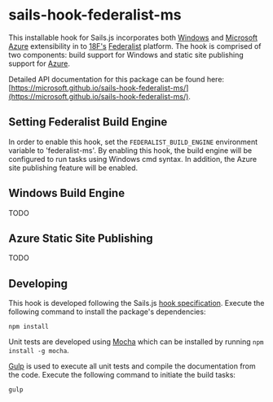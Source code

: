 # sails-hook-federalist-ms

This installable hook for Sails.js incorporates both [Windows](http://windows.com) and [Microsoft Azure](https://azure.microsoft.com) extensibility in to [18F's](https://18f.gsa.gov) [Federalist](https://github.com/18F/federalist) platform. The hook is comprised of two components: build support for Windows and static site publishing support for [Azure](https://azure.microsoft.com).

Detailed API documentation for this package can be found here: [https://microsoft.github.io/sails-hook-federalist-ms/](https://microsoft.github.io/sails-hook-federalist-ms/).

## Setting Federalist Build Engine

In order to enable this hook, set the `FEDERALIST_BUILD_ENGINE` environment variable to 'federalist-ms'. By enabling this hook, the build engine will be configured to run tasks using Windows cmd syntax. In addition, the Azure site publishing feature will be enabled.

## Windows Build Engine

TODO

## Azure Static Site Publishing

TODO

## Developing

This hook is developed following the Sails.js [hook specification](http://sailsjs.org/documentation/concepts/extending-sails/hooks/hook-specification). Execute the following command to install the package's dependencies:

```shell
npm install
```

Unit tests are developed using [Mocha](http://mochajs.org/) which can be installed by running `npm install -g mocha`.

[Gulp](http://gulpjs.com/) is used to execute all unit tests and compile the documentation from the code. Execute the following command to initiate the build tasks:

```shell
gulp
```